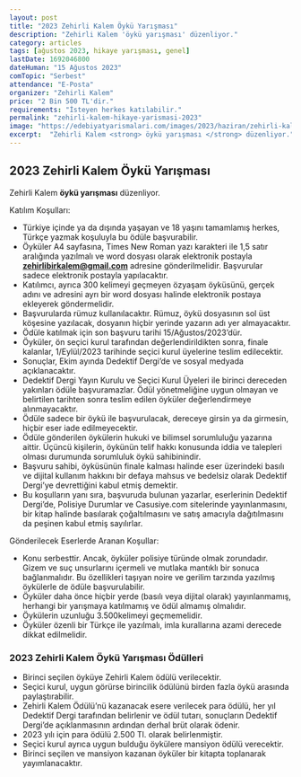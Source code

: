 ```yaml
---
layout: post
title: "2023 Zehirli Kalem Öykü Yarışması"
description: "Zehirli Kalem 'öykü yarışması' düzenliyor."
category: articles
tags: [ağustos 2023, hikaye yarışması, genel]
lastDate: 1692046800
dateHuman: "15 Ağustos 2023"
comTopic: "Serbest"
attendance: "E-Posta"
organizer: "Zehirli Kalem"
price: "2 Bin 500 TL'dir."
requirements: "İsteyen herkes katılabilir."
permalink: "zehirli-kalem-hikaye-yarismasi-2023"
image: "https://edebiyatyarismalari.com/images/2023/haziran/zehirli-kalem-hikaye-yarismasi-2023.jpg"
excerpt:  "Zehirli Kalem <strong> öykü yarışması </strong> düzenliyor."
---
```


## 2023 Zehirli Kalem Öykü Yarışması
Zehirli Kalem **öykü yarışması** düzenliyor.  

Katılım Koşulları:
- Türkiye içinde ya da dışında yaşayan ve 18 yaşını tamamlamış herkes, Türkçe yazmak koşuluyla bu ödüle başvurabilir.
- Öyküler A4 sayfasına, Times New Roman yazı karakteri ile 1,5 satır aralığında yazılmalı ve word dosyası olarak elektronik postayla **zehirlibirkalem@gmail.com** adresine gönderilmelidir. Başvurular sadece elektronik postayla yapılacaktır.
- Katılımcı, ayrıca 300 kelimeyi geçmeyen özyaşam öyküsünü, gerçek adını ve adresini ayrı bir word dosyası halinde elektronik postaya ekleyerek göndermelidir.
- Başvurularda rümuz kullanılacaktır. Rümuz, öykü dosyasının sol üst köşesine yazılacak, dosyanın hiçbir yerinde yazarın adı yer almayacaktır.
- Ödüle katılmak için son başvuru tarihi 15/Ağustos/2023’dür.
- Öyküler, ön seçici kurul tarafından değerlendirildikten sonra, finale kalanlar, 1/Eylül/2023 tarihinde seçici kurul üyelerine teslim edilecektir.
- Sonuçlar, Ekim ayında Dedektif Dergi’de ve sosyal medyada açıklanacaktır.
- Dedektif Dergi Yayın Kurulu ve Seçici Kurul Üyeleri ile birinci dereceden yakınları ödüle başvuramazlar. Ödül yönetmeliğine uygun olmayan ve belirtilen tarihten sonra teslim edilen öyküler değerlendirmeye alınmayacaktır.
- Ödüle sadece bir öykü ile başvurulacak, dereceye girsin ya da girmesin, hiçbir eser iade edilmeyecektir.
- Ödüle gönderilen öykülerin hukuki ve bilimsel sorumluluğu yazarına aittir. Üçüncü kişilerin, öykünün telif hakkı konusunda iddia ve talepleri olması durumunda sorumluluk öykü sahibinindir.
- Başvuru sahibi, öyküsünün finale kalması halinde eser üzerindeki basılı ve dijital kullanım hakkını bir defaya mahsus ve bedelsiz olarak Dedektif Dergi’ye devrettiğini kabul etmiş demektir.
- Bu koşulların yanı sıra, başvuruda bulunan yazarlar, eserlerinin Dedektif Dergi’de, Polisiye Durumlar ve Casusiye.com sitelerinde yayınlanmasını, bir kitap halinde basılarak çoğaltılmasını ve satış amacıyla dağıtılmasını da peşinen kabul etmiş sayılırlar.

Gönderilecek Eserlerde Aranan Koşullar:
- Konu serbesttir. Ancak, öyküler  polisiye türünde olmak zorundadır. Gizem ve suç unsurlarını içermeli ve mutlaka mantıklı bir sonuca bağlanmalıdır. Bu özellikleri taşıyan noire ve gerilim tarzında yazılmış öykülerle de ödüle başvurulabilir.
- Öyküler daha önce hiçbir yerde (basılı veya dijital olarak) yayınlanmamış, herhangi bir yarışmaya katılmamış ve ödül almamış olmalıdır.
- Öykülerin uzunluğu 3.500kelimeyi geçmemelidir.
- Öyküler özenli bir Türkçe ile yazılmalı, imla kurallarına azami derecede dikkat edilmelidir.


### 2023 Zehirli Kalem Öykü Yarışması Ödülleri
- Birinci seçilen öyküye Zehirli Kalem ödülü verilecektir.
- Seçici kurul, uygun görürse birincilik ödülünü birden fazla öykü arasında paylaştırabilir.
- Zehirli Kalem Ödülü’nü kazanacak esere verilecek para ödülü, her yıl Dedektif Dergi tarafından belirlenir ve ödül tutarı, sonuçların Dedektif Dergi’de açıklanmasının ardından derhal brüt olarak ödenir.
- 2023 yılı için para ödülü 2.500 Tl. olarak belirlenmiştir.
- Seçici kurul ayrıca uygun bulduğu öykülere mansiyon ödülü verecektir.
- Birinci seçilen ve mansiyon kazanan öyküler bir kitapta toplanarak yayımlanacaktır.